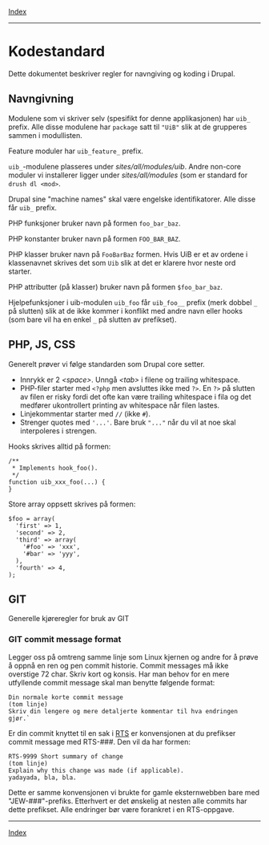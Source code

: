 [Index](index.html)
***

# Kodestandard

Dette dokumentet beskriver regler for navngiving og koding i Drupal.

## Navngivning
Modulene som vi skriver selv (spesifikt for denne applikasjonen) har `uib_` prefix. Alle disse modulene har `package` satt til `"UiB"` slik at de grupperes sammen i modullisten.

Feature moduler har `uib_feature_` prefix.

`uib_`-modulene plasseres under *sites/all/modules/uib*. Andre non-core moduler vi installerer ligger under *sites/all/modules* (som er standard for `drush dl <mod>`.

Drupal sine "machine names" skal være engelske identifikatorer. Alle disse får `uib_` prefix.

PHP funksjoner bruker navn på formen `foo_bar_baz`.

PHP konstanter bruker navn på formen `FOO_BAR_BAZ`.

PHP klasser bruker navn på `FooBarBaz` formen. Hvis UiB er et av ordene i klassenavnet skrives det som `Uib` slik at det er klarere hvor neste ord starter.

PHP attributter (på klasser) bruker navn på formen `$foo_bar_baz`.

Hjelpefunksjoner i uib-modulen `uib_foo` får `uib_foo__` prefix (merk dobbel `_` på slutten) slik at de ikke kommer i konflikt med andre navn eller hooks (som bare vil ha en enkel `_` på slutten av prefikset).

## PHP, JS, CSS

Generelt prøver vi følge standarden som Drupal core setter.

* Innrykk er 2 *&lt;space>*. Unngå *&lt;tab>* i filene og trailing whitespace.
* PHP-filer starter med `<?php` men avsluttes ikke med `?>`. En `?>` på slutten av filen er risky fordi det ofte kan være trailing whitespace i fila og det medfører ukontrollert printing av whitespace når filen lastes.
* Linjekommentar starter med `//` (ikke `#`).
* Strenger quotes med `'...'`. Bare bruk `"..."` når du vil at noe skal interpoleres i strengen.

Hooks skrives alltid på formen:

    /**
     * Implements hook_foo().
     */
    function uib_xxx_foo(...) {
    }

Store array oppsett skrives på formen:

    $foo = array(
      'first' => 1,
      'second' => 2,
      'third' => array(
        '#foo' => 'xxx',
        '#bar' => 'yyy',
      ),
      'fourth' => 4,
    );

## GIT
Generelle kjøreregler for bruk av GIT

### GIT commit message format
Legger oss på omtreng samme linje som Linux kjernen og andre for å prøve å oppnå en ren og pen commit historie.
Commit messages må ikke overstige 72 char. Skriv kort og konsis. Har man behov for en mere utfyllende commit message skal man benytte følgende format:

    Din normale korte commit message
    (tom linje)
    Skriv din lengere og mere detaljerte kommentar til hva endringen gjør.`

Er din commit knyttet til en sak i [RTS](https://rts.uib.no/projects/w3) er konvensjonen at du prefikser commit message med RTS-###. Den vil da har formen:

    RTS-9999 Short summary of change
    (tom linje)
    Explain why this change was made (if applicable).
    yadayada, bla, bla.

Dette er samme konvensjonen vi brukte for gamle eksternwebben bare med "JEW-###"-prefiks.  Etterhvert er det ønskelig at nesten alle commits har dette prefikset. Alle endringer bør være forankret i en RTS-oppgave.

***
[Index](index.html)
